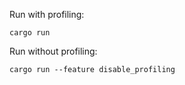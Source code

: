Run with profiling:
```
cargo run
```

Run without profiling:
```
cargo run --feature disable_profiling
```